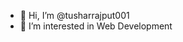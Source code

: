 - 👋 Hi, I’m @tusharrajput001
- 👀 I’m interested in Web Development 

<!---
tusharrajput001/tusharrajput001 is a ✨ special ✨ repository because its `README.md` (this file) appears on your GitHub profile.
You can click the Preview link to take a look at your changes.
--->

